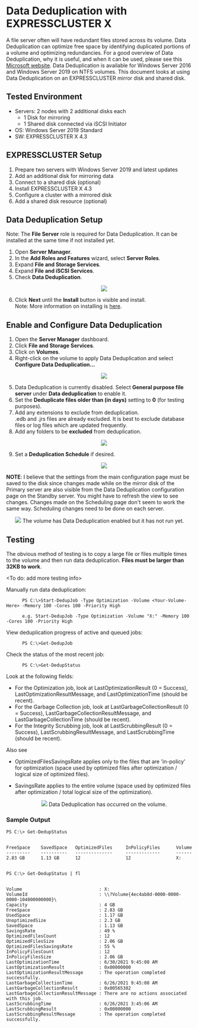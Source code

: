 # Data Deduplication with EXPRESSCLUSTER X
A file server often will have redundant files stored across its volume. Data Deduplication can optimize free space by identifying duplicated portions of a volume and optimizing redundancies. For a good overview of Data Deduplication, why it is useful, and when it can be used, please see this [Microsoft website](https://docs.microsoft.com/en-us/windows-server/storage/data-deduplication/overview). Data Deduplication is available for Windows Server 2016 and Windows Server 2019 on NTFS volumes. This document looks at using Data Deduplication on an EXPRESSCLUSTER mirror disk and shared disk.

## Tested Environment
- Servers: 2 nodes with 2 additional disks each
	- 1 Disk for mirroring
	- 1 Shared disk connected via iSCSI Initiator
- OS: Windows Server 2019 Standard
- SW: EXPRESSCLUSTER X 4.3

## EXPRESSCLUSTER Setup
1. Prepare two servers with Windows Server 2019 and latest updates
2. Add an additional disk for mirroring data
3. Connect to a shared disk (optional)
4. Install EXPRESSCLUSTER X 4.3
5. Configure a cluster with a mirrored disk 
6. Add a shared disk resource (optional)

## Data Deduplication Setup
   Note: The **File Server** role is required for Data Deduplication. It can be installed at the same time if not installed yet.
1. Open **Server Manager**.
2. In the **Add Roles and Features** wizard, select **Server Roles**.
3. Expand **File and Storage Services**.
4. Expand **File and iSCSI Services**.
5. Check **Data Deduplication**.
      <p align="center">
      <img src="Data Deduplication Role Install.png">
      </p> 
6. Click **Next** until the **Install** button is visible and install.    
Note: More information on installing is [here](https://docs.microsoft.com/en-us/windows-server/storage/data-deduplication/install-enable).

## Enable and Configure Data Deduplication
1. Open the **Server Manager** dashboard.
2. Click **File and Storage Services**.
3. Click on **Volumes**.
4. Right-click on the volume to apply Data Deduplication and select **Configure Data Deduplication...**
      <p align="center">
      <img src="Data Deduplication - Configure.png">
      </p> 
5. Data Deduplication is currently disabled. Select **General purpose file server** under **Data deduplication** to enable it.
6. Set the **Deduplicate files older than (in days)** setting to **0** (for testing purposes).
7. Add any extensions to exclude from deduplication.    
   .edb and .jrs files are already excluded. It is best to exclude database files or log files which are updated frequently.
8. Add any folders to be **excluded** from deduplication.
      <p align="center">
      <img src="My Data Dedup Settings.png">
      </p> 
9. Set a **Deduplication Schedule** if desired.
      <p align="center">
      <img src="Data Dedup Schedule.png">
      </p> 

**NOTE**: I believe that the settings from the main configuration page must be saved to the disk since changes made while on the mirror disk of the Primary server are also visible from the Data Deduplication configuration page on the Standby server. You might have to refresh the view to see changes. Changes made on the Scheduling page don't seem to work the same way. Scheduling changes need to be done on each server.

   <p align="center">
   <img src="Data Deduplication - Enabled.png">
	The volume has Data Deduplication enabled but it has not run yet.
   </p>

## Testing
The obvious method of testing is to copy a large file or files multiple times to the volume and then run data deduplication. **Files must be larger than 32KB to work**.

\<To do: add more testing info\>

Manually run data deduplication:
````
      PS C:\>Start-DedupJob -Type Optimization -Volume <Your-Volume-Here> -Memory 100 -Cores 100 -Priority High
      
      e.g. Start-DedupJob -Type Optimization -Volume "X:" -Memory 100 -Cores 100 -Priority High
````
View deduplication progress of active and queued jobs:
````
      PS C:\>Get-DedupJob
````
Check the status of the most recent job:
````
      PS C:\>Get-DedupStatus
````
Look at the following fields:
- For the Optimization job, look at LastOptimizationResult (0 = Success), LastOptimizationResultMessage, and LastOptimizationTime (should be recent).
- For the Garbage Collection job, look at LastGarbageCollectionResult (0 = Success), LastGarbageCollectionResultMessage, and LastGarbageCollectionTime (should be recent).
- For the Integrity Scrubbing job, look at LastScrubbingResult (0 = Success), LastScrubbingResultMessage, and LastScrubbingTime (should be recent).    
    
Also see
- OptimizedFilesSavingsRate applies only to the files that are 'in-policy' for optimization (space used by optimized files after optimization / logical size of optimized files).
- SavingsRate applies to the entire volume (space used by optimized files after optimization / total logical size of the optimization).

   <p align="center">
   <img src="Dedup Volume.png">
	Data Deduplication has occurred on the volume.
   </p>

### Sample Output
````
PS C:\> Get-DedupStatus


FreeSpace    SavedSpace   OptimizedFiles     InPolicyFiles      Volume
---------    ----------   --------------     -------------      ------
2.83 GB      1.13 GB      12                 12                 X:


PS C:\> Get-DedupStatus | fl


Volume                             : X:
VolumeId                           : \\?Volume{4ec4ab8d-0000-0000-0000-104000000000}\
Capacity                           : 4 GB
FreeSpace                          : 2.83 GB
UsedSpace                          : 1.17 GB
UnoptimizedSize                    : 2.3 GB
SavedSpace                         : 1.13 GB
SavingsRate                        : 49 %
OptimizedFilesCount                : 12
OptimizedFilesSize                 : 2.06 GB
OptimizedFilesSavingsRate          : 55 %
InPolicyFilesCount                 : 12
InPolicyFilesSize                  : 2.06 GB
LastOptimizationTime               : 6/30/2021 9:45:08 AM
LastOptimizationResult             : 0x00000000
LastOptimizationResultMessage      : The operation completed successfully.
LastGarbageCollectionTime          : 6/26/2021 9:45:08 AM
LastGarbageCollectionResult        : 0x00565302
LastGarbageCollectionResultMessage : There are no actions associated with this job.
LastScrubbingTime                  : 6/26/2021 3:45:06 AM
LastScrubbingResult                : 0x00000000
LastScrubbingResultMessage         : The operation completed successfully.

````
